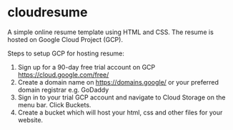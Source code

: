 # cloudresume

A simple online resume template using HTML and CSS. The resume is hosted on Google Cloud Project (GCP).

Steps to setup GCP for hosting resume:
1. Sign up for a 90-day free trial account on GCP https://cloud.google.com/free/
2. Create a domain name on https://domains.google/ or your preferred domain registrar e.g. GoDaddy
3. Sign in to your trial GCP account and navigate to Cloud Storage on the menu bar. Click Buckets.
4. Create a bucket which will host your html, css and other files for your website.
